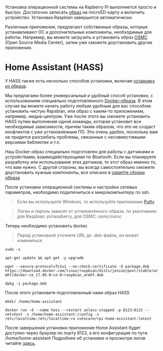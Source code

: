 Установка операционной системы на Rapberry Pi выполняется просто и быстро. 
Достаточно записать [образ](https://www.raspberrypi.org/downloads/raspbian/) на microSD-карту и включить устройство.
Установка Raspbian завершится автоматически.

Различные приложения, предлагают собственные образы, которые устанавливают ОС и дополнительные компоненты, необходимые для работы. 
Например, вы можете загрузить и установить образ [OSMC](https://osmc.tv/download/) (Open Source Media Center), затем уже сможете доустановить другие приложения.

# Home Assistant (HASS)

У HASS также есть несколько способов установки, включая [установку из образа](https://home-assistant.io/hassio/installation/).

Мы предлагаем более универсальный и удобный способ установки, с использованием специально подготовленного [Docker-образа](https://hub.docker.com/r/cutecare/rpi-home-assistant/). 
В этом случае вы можете начать работу любым удобным для вас способом: установить чистую Rapsbian, или образ с каким-то приложением, например, медиа-центром. 
Уже после этого вы cможете установить HASS путем выполнения одной команды, которая установит все необходимые зависимости, причем таким образом, 
что это не создаст конфликтов с уже установленным ПО. Это очень удобно, поскольку вам не придется разгребать проблемы, связанные с несовместимыми версиями библиотек и т.п.

Наш Docker-образ специально подготовлен для работы с датчиками и устройствами, взаимодействующими по Bluetooth.
Если вы планируете разработку или использование этих датчиков, то этот образ именно то, что вам нужно. 
С другой стороны, вы всегда самостоятельно сможете доустановить нужные компоненты, все описано в [скрипте сборки образа](https://github.com/cutecare/rpi-home-assistant/blob/master/build.sh)

После установки операционной системы и настройки сетевых параметров, необходимо подключиться к микрокомпьютеру по ssh. 

> Если вы используете Windows, то используйте приложение [Putty](http://www.putty.org/)

> Логин и пароль зависят от установленного образа, по умолчанию для Raspbian: pi/raspberry, для OSMC: osmc/osmc

Теперь необходимо установить docker.

> Перед установкой уточните URL до .deb-файла, он может измениться

`sudo -s `

`apt-get update && apt-get -y upgrade`

`wget --secure-protocol=TLSv1 --no-check-certificate -O package.deb https://download.docker.com/linux/raspbian/dists/jessie/pool/stable/armhf/docker-ce_17.09.0~ce-0~raspbian_armhf.deb`

`dpkg -i package.deb`

После этого установите подготовленный нами образ HASS

`mkdir /home/home-assistant`

`docker run -d --name hass --restart unless-stopped -p 8123:8123 --net=host -v /home/home-assistant:/config -v /etc/localtime:/etc/localtime:ro cutecare/rpi-home-assistant:latest`

После завершения установки приложение Home Assistant будет доступно через браузер по порту 8123, а его конфигурация по пути /home/home-assistant
Подробнее об установке и просмотре логов читайте [здесь](https://github.com/cutecare/rpi-home-assistant).

